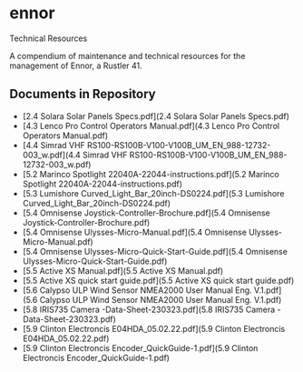 # ennor
Technical Resources

A compendium of maintenance and technical resources for the management of Ennor, a Rustler 41.

## Documents in Repository

- [2.4 Solara Solar Panels Specs.pdf](2.4 Solara Solar Panels Specs.pdf)
- [4.3 Lenco Pro Control Operators Manual.pdf](4.3 Lenco Pro Control Operators Manual.pdf)
- [4.4 Simrad VHF RS100-RS100B-V100-V100B_UM_EN_988-12732-003_w.pdf](4.4 Simrad VHF RS100-RS100B-V100-V100B_UM_EN_988-12732-003_w.pdf)
- [5.2 Marinco Spotlight 22040A-22044-instructions.pdf](5.2 Marinco Spotlight 22040A-22044-instructions.pdf)
- [5.3 Lumishore Curved_Light_Bar_20inch-DS0224.pdf](5.3 Lumishore Curved_Light_Bar_20inch-DS0224.pdf)
- [5.4 Omnisense Joystick-Controller-Brochure.pdf](5.4 Omnisense Joystick-Controller-Brochure.pdf)
- [5.4 Omnisense Ulysses-Micro-Manual.pdf](5.4 Omnisense Ulysses-Micro-Manual.pdf)
- [5.4 Omnisense Ulysses-Micro-Quick-Start-Guide.pdf](5.4 Omnisense Ulysses-Micro-Quick-Start-Guide.pdf)
- [5.5 Active XS Manual.pdf](5.5 Active XS Manual.pdf)
- [5.5 Active XS quick start guide.pdf](5.5 Active XS quick start guide.pdf)
- [5.6 Calypso ULP Wind Sensor NMEA2000 User Manual Eng. V.1.pdf](5.6 Calypso ULP Wind Sensor NMEA2000 User Manual Eng. V.1.pdf)
- [5.8 IRIS735 Camera -Data-Sheet-230323.pdf](5.8 IRIS735 Camera -Data-Sheet-230323.pdf)
- [5.9 Clinton Electroncis E04HDA_05.02.22.pdf](5.9 Clinton Electroncis E04HDA_05.02.22.pdf)
- [5.9 Clinton Electroncis Encoder_QuickGuide-1.pdf](5.9 Clinton Electroncis Encoder_QuickGuide-1.pdf)
